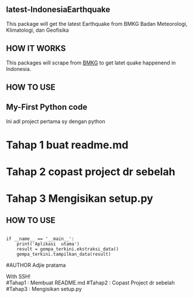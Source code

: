 ## latest-IndonesiaEarthquake
This package will get the latest Earthquake from BMKG Badan Meteorologi, Klimatologi, dan Geofisika

## HOW IT WORKS 
This packages will scrape from [BMKG](https://bmkg.co.id) to get latet quake happenend in Indonesia.


## HOW TO USE 



## My-First Python code 
Ini adl project pertama sy dengan python


# Tahap 1 buat readme.md 
# Tahap 2 copast project dr sebelah 
# Tahap 3 Mengisikan setup.py


## HOW TO USE 

```import gempa_terkini

if __name__ == '__main__':
    print('Aplikasi  utama')
    result = gempa_terkini.ekstraksi_data()
    gempa_terkini.tampilkan_data(result)
```

#AUTHOR
Adjie pratama  


With SSH!  
#Tahap1 : Membuat README.md 
#Tahap2 : Copast Project dr sebelah 
#Tahap3 : Mengisikan setup.py 